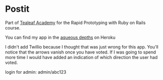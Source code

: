Postit
======

Part of [Tealeaf Academy](https://gotealeaf.com/) for the Rapid Prototyping with Ruby on Rails course.

You can find my app in the [aqueous depths](https://aqueous-depths-8268.herokuapp.com/) on Heroku

I didn't add Twillio because I thought that was just wrong for this app. You'll notice that the arrows vanish once you have voted. If I was going to spend more time I would have added an indication of which direction the user had voted. 

login for admin: admin/abc123
